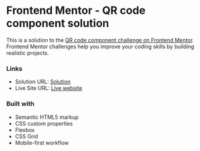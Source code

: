 # Frontend Mentor - QR code component solution

This is a solution to the [QR code component challenge on Frontend Mentor](https://www.frontendmentor.io/challenges/qr-code-component-iux_sIO_H). Frontend Mentor challenges help you improve your coding skills by building realistic projects.

### Links

- Solution URL: [Solution](https://aldrek.github.io/Frontendmentor_QR_code_componen/public/index.html)
- Live Site URL: [Live website](https://aldrek.github.io/Frontendmentor_QR_code_componen/)

### Built with

- Semantic HTML5 markup
- CSS custom properties
- Flexbox
- CSS Grid
- Mobile-first workflow
